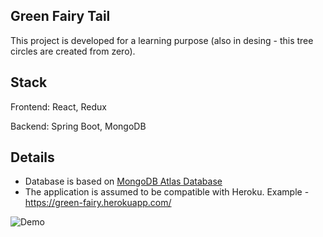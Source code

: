 ## Green Fairy Tail
This project is developed for a learning purpose (also in desing - this tree circles are created from zero). 

## Stack

Frontend: React, Redux

Backend: Spring Boot, MongoDB

## Details

- Database is based on [MongoDB Atlas Database](https://www.mongodb.com/)
- The application is assumed to be compatible with Heroku. Example - https://green-fairy.herokuapp.com/

![Demo](https://github.com/ibelogolovy/green-fairy-tail/blob/master/demo.gif?raw=true)

